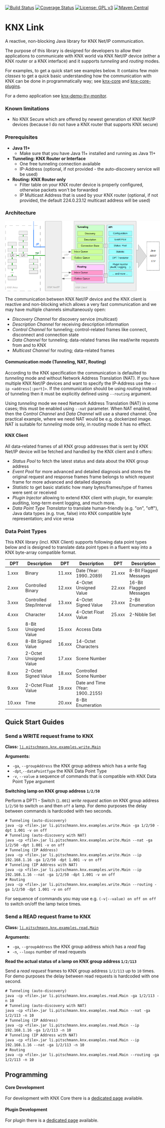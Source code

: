 [![Build Status](https://github.com/pitschr/knx-link/workflows/build/badge.svg?branch=master)](https://github.com/pitschr/knx-link/actions)
[![Coverage Status](https://coveralls.io/repos/github/pitschr/knx-link/badge.svg?branch=master)](https://coveralls.io/github/pitschr/knx-link?branch=master)
[![License: GPL v3](https://img.shields.io/badge/License-GPLv3-blue.svg)](https://www.gnu.org/licenses/gpl-3.0)
[![Maven Central](https://img.shields.io/maven-central/v/li.pitschmann/knx-core.svg?label=Maven%20Central)](https://search.maven.org/search?q=g:%22li.pitschmann%22)

# KNX Link

A reactive, non-blocking Java library for KNX Net/IP communication.

The purpose of this library is designed for developers to allow their applications 
to communicate with KNX world via KNX Net/IP device (either a KNX router or a KNX 
interface) and it supports _tunneling_ and _routing_ modes.
 
For examples, to get a quick start see examples below. It contains few _main classes_ 
to get a quick basic understanding how the communication with KNX can be done in 
programmatically way; see [knx-core](knx-core) and [knx-core-plugins](knx-core-plugins).

For a demo application see [knx-demo-tty-monitor](https://github.com/pitschr/knx-demo-tty-monitor).

### Known limitations

* No KNX Secure which are offered by newest generation of KNX Net/IP devices 
(because I do not have a KNX router that supports KNX secure)
 
### Prerequisites

* **Java 11+**
  * Make sure that you have Java 11+ installed and running as Java 11+
* **Tunneling: KNX Router or Interface**
  * One free tunneling connection available
  * IP-Address (optional, if not provided - the auto-discovery service will be used)
* **Routing: KNX Router only**
  * Filter table on your KNX router device is properly configured, otherwise packets won't 
  be forwarded
  * IP Multicast Address that is used by your KNX router (optional, if not provided, the 
  default 224.0.23.12 multicast address will be used)

### Architecture

![Architecture](./assets/readme_architecture.png)

The communication between KNX Net/IP device and the KNX client is reactive and non-blocking 
which allows a very fast communication and we may have multiple channels simultaneously open: 
* _Discovery Channel_ for discovery service (multicast)
* _Description Channel_ for receiving description information
* _Control Channel_ for tunneling; control-related frames like connect, disconnect and connection state
* _Data Channel_ for tunneling; data-related frames like read/write requests from and to KNX
* _Multicast Channel_ for routing; data-related frames

#### Communication mode (Tunneling, NAT, Routing)

According to the KNX specification the communication is defaulted to _tunneling_ mode and without 
Network Address Translation (NAT). If you have multiple KNX Net/IP devices and want to specify
the IP-Address use the `--ip <address[:port]>`. If the communication should be using _routing_ instead
of tunneling then it must be explicitly defined using `--routing` argument.

Using _tunneling_ mode we need Network Address Translation (NAT) in some cases; this must be 
enabled using `--nat` parameter. When NAT enabled, then the _Control Channel_ and _Data Channel_ 
will use a shared channel.  One practical example, where we need NAT would be e.g. dockerized image. 
NAT is suitable for _tunneling_ mode only, in _routing_ mode it has no
effect.

#### KNX Client

All data-related frames of all KNX group addresses that is sent by KNX Net/IP device will be 
fetched and handled by the KNX client and it offers:
* _Status Pool_ to fetch the latest status and data about the KNX group address
* _Event Pool_ for more advanced and detailed diagnosis and stores the original request and 
response frames 
frame belongs to which request frame for more advanced and detailed diagnosis
* _Statistic_ to get basic statistic how many bytes/frames/type of frames were sent or received
* _Plugin Injector_ allowing to extend KNX client with plugin, for example: auditing, long-term 
event logging, and much more.
* _Data Point Type Translator_ to translate human-friendly (e.g. "on", "off"), Java data types 
(e.g. true, false) into KNX compatible byte representation; and vice versa 

### Data Point Types

This KNX library (incl. KNX Client) supports following data point types below and is designed to 
translate data point types in a fluent way into a KNX byte-array compatible format.

| DPT    | Description              | DPT    | Description                      | DPT    | Description             |
| ------ | ------------------------ | ------ | -------------------------------- | ------ | ----------------------- |
| 1.xxx  | Binary                   | 11.xxx | Date (Year: 1990..2089)          | 21.xxx | 8-Bit Flagged Messages  |        
| 2.xxx  | Controlled Binary        | 12.xxx | 4-Octet Unsigned Value           | 22.xxx | 16-Bit Flagged Messages |
| 3.xxx  | Controlled Step/Interval | 13.xxx | 4-Octet Signed Value             | 23.xxx | 2-Bit Enumeration       |
| 4.xxx  | Character                | 14.xxx | 4-Octet Float Value              | 25.xxx | 2-Nibble Set            |
| 5.xxx  | 8-Bit Unsigned Value     | 15.xxx | Access Data                      |
| 6.xxx  | 8-Bit Signed Value       | 16.xxx | 14-Octet Characters              |
| 7.xxx  | 2-Octet Unsigned Value   | 17.xxx | Scene Number                     |
| 8.xxx  | 2-Octet Signed Value     | 18.xxx | Controlled Scene Number          |
| 9.xxx  | 2-Octet Float Value      | 19.xxx | Date and Time (Year: 1900..2155) |
| 10.xxx | Time                     | 20.xxx | 8-Bit Enumeration                |

## Quick Start Guides

### Send a WRITE request frame to KNX

**Class:** [``li.pitschmann.knx.examples.write.Main``](knx-examples/src/main/java/li/pitschmann/knx/examples/write/Main.java)

**Arguments:**
* `-ga`, `--groupAddress` the KNX group address which has a _write_ flag
* `-dpt`,`--dataPointType` the KNX Data Point Type
* `-v`, `--value` a sequence of commands that is compatible with KNX Data Point Type argument

**Switching lamp on KNX group address `1/2/50`**

Perform a DPT1 - Switch (`1.001`) _write request_ action on KNX group address `1/2/50` to switch 
`on` and then `off` a lamp. For demo purposes the delay between commands is hardcoded with two seconds.

```shell
# Tunneling (auto-discovery)
java -cp <file>.jar li.pitschmann.knx.examples.write.Main -ga 1/2/50 -dpt 1.001 -v on off
# Tunneling (auto-discovery with NAT)
java -cp <file>.jar li.pitschmann.knx.examples.write.Main --nat -ga 1/2/50 -dpt 1.001 -v on off
# Tunneling (IP Address)
java -cp <file>.jar li.pitschmann.knx.examples.write.Main --ip 192.168.1.16 -ga 1/2/50 -dpt 1.001 -v on off
# Tunneling (IP Address with NAT)
java -cp <file>.jar li.pitschmann.knx.examples.write.Main --ip 192.168.1.16 --nat -ga 1/2/50 -dpt 1.001 -v on off
# Routing
java -cp <file>.jar li.pitschmann.knx.examples.write.Main --routing -ga 1/2/50 -dpt 1.001 -v on off
```

For sequence of commands you may use e.g. `(-v|--value) on off on off` to switch on/off the lamp twice
times. 
 
### Send a READ request frame to KNX

**Class:** [`li.pitschmann.knx.examples.read.Main`](knx-examples/src/main/java/li/pitschmann/knx/examples/read/Main.java)

**Arguments:**
* `-ga`, `--groupAddress` the KNX group address which has a _read_ flag
* `-n`, `--loops` number of read requests

**Read the actual status of a lamp on KNX group address `1/2/113`**

Send a _read request_ frames to KNX group address `1/2/113` up to `10` times. For demo purposes the delay 
between read requests is hardcoded with one second.

```shell
# Tunneling (auto-discovery)
java -cp <file>.jar li.pitschmann.knx.examples.read.Main -ga 1/2/113 -n 10
# Tunneling (auto-discovery with NAT)
java -cp <file>.jar li.pitschmann.knx.examples.read.Main --nat -ga 1/2/113 -n 10
# Tunneling (IP Address)
java -cp <file>.jar li.pitschmann.knx.examples.read.Main --ip 192.168.1.16 -ga 1/2/113 -n 10
# Tunneling (IP Address with NAT)
java -cp <file>.jar li.pitschmann.knx.examples.read.Main --ip 192.168.1.16 --nat -ga 1/2/113 -n 10
# Routing
java -cp <file>.jar li.pitschmann.knx.examples.read.Main --routing -ga 1/2/113 -n 10
```

## Programming

#### Core Development

For development with KNX Core there is a [dedicated page](knx-core) available.

#### Plugin Development

For plugin there is a [dedicated page](knx-core-plugins) available.
